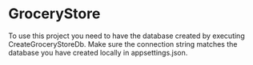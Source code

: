 # GroceryStore

To use this project you need to have the database created by executing CreateGroceryStoreDb. Make sure the connection string matches the database you have created locally in appsettings.json.
